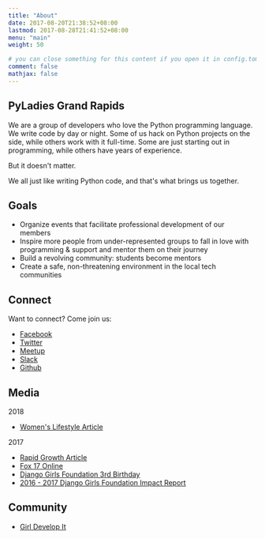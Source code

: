 ```yaml
---
title: "About"
date: 2017-08-20T21:38:52+08:00
lastmod: 2017-08-28T21:41:52+08:00
menu: "main"
weight: 50

# you can close something for this content if you open it in config.toml.
comment: false
mathjax: false
---
```


## PyLadies Grand Rapids
We are a group of developers who love the Python programming language. We write code by day or night. Some of us hack on Python projects on the side, while others work with it full-time. Some are just starting out in programming, while others have years of experience.

But it doesn't matter.

We all just like writing Python code, and that's what brings us together.

## Goals

* Organize events that facilitate professional development of our members
* Inspire more people from under-represented groups to fall in love with programming & support and mentor them on their journey
* Build a revolving community: students become mentors
* Create a safe, non-threatening environment in the local tech communities

## Connect

Want to connect? Come join us:

* [Facebook](https://www.facebook.com/pyladiesgrandrapids/)
* [Twitter](https://twitter.com/pyladiesgr/)
* [Meetup](https://www.meetup.com/PyLadiesGrandRapids/)
* [Slack](http://slackin-pyladiesgrandrapids.herokuapp.com/)
* [Github](https://github.com/PyLadiesGR/)


## Media
2018

* [Women's Lifestyle Article](http://womenslifestyle.com/django-girls-grand-rapids-uplifting-women-through-the-power-of-programing/)

2017

* [Rapid Growth Article](http://www.rapidgrowthmedia.com/innovationnews/022417-Django-Girls.aspx)
* [Fox 17 Online](http://fox17online.com/2017/01/06/learn-to-build-a-website-at-django-girls-workshop/)
* [Django Girls Foundation 3rd Birthday](https://twitter.com/i/moments/888863796869070849)
* [2016 - 2017 Django Girls Foundation Impact Report](https://djangogirls.org/2016-2017/)

## Community

* [Girl Develop It](https://www.girldevelopit.com/chapters/grand-rapids)